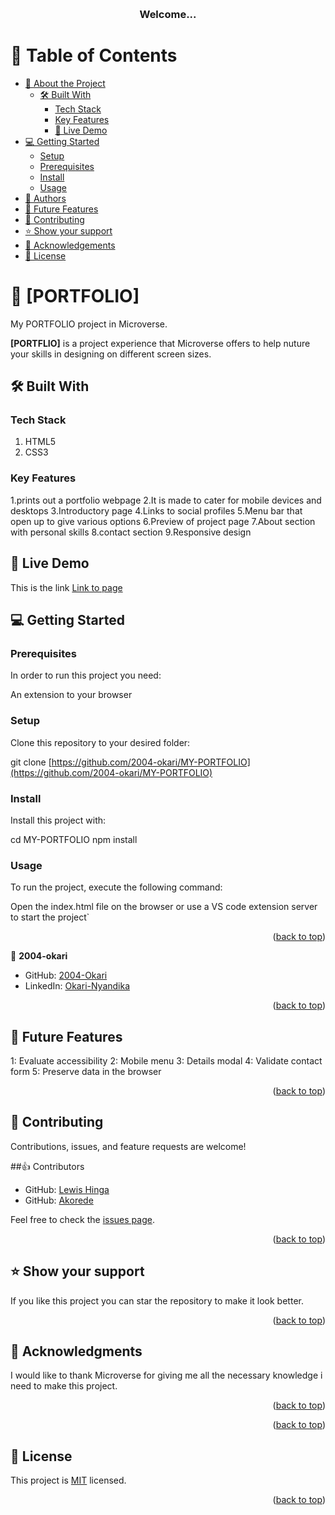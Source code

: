 <a name="readme-top"></a>

<div align="center">
  
  <br/>

  <h3><b>Welcome...</b></h3>

</div>

# 📗 Table of Contents

- [📖 About the Project](#about-project)
  - [🛠 Built With](#built-with)
    - [Tech Stack](#tech-stack)
    - [Key Features](#key-features)
    - [🚀 Live Demo](#live-demo)
- [💻 Getting Started](#getting-started)
  - [Setup](#setup)
  - [Prerequisites](#prerequisites)
  - [Install](#install)
  - [Usage](#usage)
- [👥 Authors](#authors)
- [🔭 Future Features](#future-features)
- [🤝 Contributing](#contributing)
- [⭐️ Show your support](#support)
- [🙏 Acknowledgements](#acknowledgements)
- [📝 License](#license)

# 📖 [PORTFOLIO] <a name="about-project"></a>

My PORTFOLIO project in Microverse.

**[PORTFLIO]** is a project experience that Microverse offers to help nuture your skills in designing on different screen sizes.  

## 🛠 Built With <a name="built-with"></a>

### Tech Stack <a name="tech-stack"></a>
 1. HTML5
 2. CSS3


### Key Features <a name="key-features"></a>

  1.prints out a portfolio webpage
  2.It is made to cater for mobile devices and desktops
  3.Introductory page
  4.Links to social profiles
  5.Menu bar that open up to give various options
  6.Preview of project page
  7.About section with personal skills
  8.contact section
  9.Responsive design

## 🚀 Live Demo <a name="live-demo"></a>

This is the link [Link to page](https://2004-okari.github.io/MY-PORTFOLIO/)

## 💻 Getting Started <a name="getting-started"></a>

### Prerequisites

In order to run this project you need:

An extension to your browser
### Setup

Clone this repository to your desired folder:

git clone [https://github.com/2004-okari/MY-PORTFOLIO](https://github.com/2004-okari/MY-PORTFOLIO)
### Install

Install this project with:

cd MY-PORTFOLIO
npm install
### Usage

To run the project, execute the following command:

Open the index.html file on the browser or use a VS code extension server to start the project`

<p align="right">(<a href="#readme-top">back to top</a>)</p>

👤 **2004-okari**

- GitHub: [2004-Okari](https://github.com/2004-okari)
- LinkedIn: [Okari-Nyandika](https://www.linkedin.com/in/rooney-okari-86a5ba250/)

<p align="right">(<a href="#readme-top">back to top</a>)</p>

## 🔭 Future Features <a name="future-features"></a>

1: Evaluate accessibility 
2: Mobile menu 
3: Details modal 
4: Validate contact form 
5: Preserve data in the browser 

<p align="right">(<a href="#readme-top">back to top</a>)</p>

## 🤝 Contributing <a name="contributing"></a>

Contributions, issues, and feature requests are welcome!

##👍 Contributors
- GitHub: [Lewis Hinga](https://github.com/2004-okari/MY-PORTFOLIO/commits?author=lewisjn-arch)
- GitHub: [Akorede](https://github.com/2004-okari/MY-PORTFOLIO/commits?author=Akorede3133)

Feel free to check the [issues page](https://github.com/2004-okari/MY-PORTFOLIO/issues).

<p align="right">(<a href="#readme-top">back to top</a>)</p> 

## ⭐️ Show your support <a name="support"></a>

If you like this project you can star the repository to make it look better.

<p align="right">(<a href="#readme-top">back to top</a>)</p>

## 🙏 Acknowledgments <a name="acknowledgements"></a>

I would like to thank Microverse for giving me all the necessary knowledge i need to make this project.

<p align="right">(<a href="#readme-top">back to top</a>)</p>

<p align="right">(<a href="#readme-top">back to top</a>)</p>

## 📝 License <a name="license"></a>

This project is [MIT](./MIT.md) licensed.


<p align="right">(<a href="#readme-top">back to top</a>)</p>

